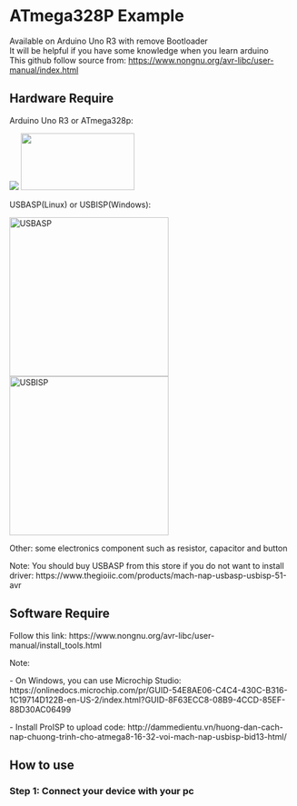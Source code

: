 # ATmega328P Example
Available on Arduino Uno R3 with remove Bootloader<br>
It will be helpful if you have some knowledge when you learn arduino<br>
This github follow source from: https://www.nongnu.org/avr-libc/user-manual/index.html<br>
<h2>Hardware Require</h2> 
<p>Arduino Uno R3 or ATmega328p: </p>
<image src="https://user-images.githubusercontent.com/57071897/148582058-d443161d-9481-4522-ab04-517b8eb7c90c.png"></image>
<image src="https://user-images.githubusercontent.com/57071897/148582500-7c719e9b-8544-4b46-be01-e9a1601a2e57.png" style="width:200px;height:100px;"></image>
<p>USBASP(Linux) or USBISP(Windows): </p>
<image src="https://user-images.githubusercontent.com/57071897/148583019-d1d4e368-7819-4b78-a927-c2d1f8d30ca5.png" alt="USBASP" style="width:280px;height:280px;"></image>
<image src="https://user-images.githubusercontent.com/57071897/148583232-69079cbd-05e0-4d0c-909e-1fd013647228.png" alt="USBISP" style="width:280px;height:280px;"></image>
<p>Other: some electronics component such as resistor, capacitor and button</pr> 
<p>Note: You should buy USBASP from this store if you do not want to install driver: https://www.thegioiic.com/products/mach-nap-usbasp-usbisp-51-avr</p>
<h2>Software Require</h2> 
Follow this link: https://www.nongnu.org/avr-libc/user-manual/install_tools.html
<p>Note:</p>
<p> - On Windows, you can use Microchip Studio: https://onlinedocs.microchip.com/pr/GUID-54E8AE06-C4C4-430C-B316-1C19714D122B-en-US-2/index.html?GUID-8F63ECC8-08B9-4CCD-85EF-88D30AC06499</pr>
<p> - Install ProISP to upload code: http://dammedientu.vn/huong-dan-cach-nap-chuong-trinh-cho-atmega8-16-32-voi-mach-nap-usbisp-bid13-html/ 
<h2>How to use</h2>
<h3>Step 1: Connect your device with your pc </h3>
<image src="https://user-images.githubusercontent.com/57071897/148587262-f170750d-4494-4ed8-8cbd-ee3cd25fb1e3.png" style="width:400px;height:400px;></image>
<h3>Step 2: Remove the bootloader if you use Arduino Uno R3</h3>
